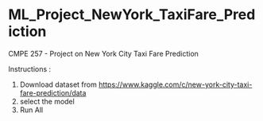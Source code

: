 # ML_Project_NewYork_TaxiFare_Prediction
CMPE 257 - Project on New York City Taxi Fare Prediction

Instructions :

1) Download dataset from https://www.kaggle.com/c/new-york-city-taxi-fare-prediction/data
2) select the model
3) Run All
